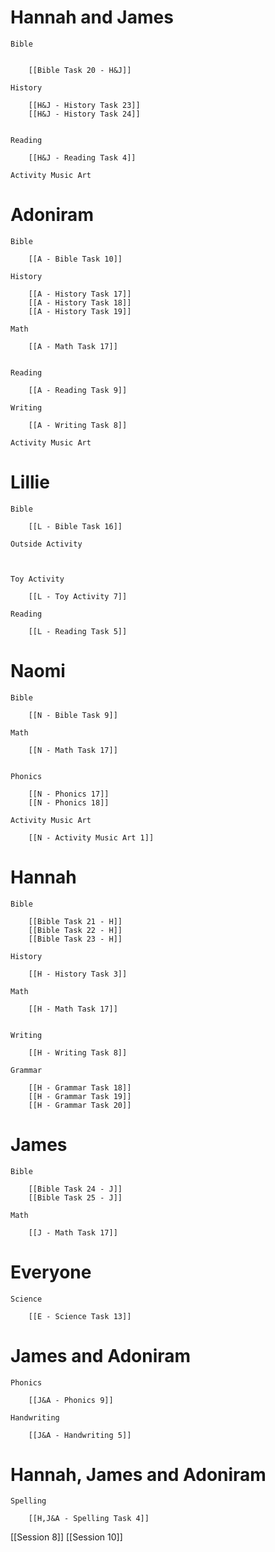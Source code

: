 # Hannah and James

	Bible

		
		[[Bible Task 20 - H&J]]

	History

		[[H&J - History Task 23]]
		[[H&J - History Task 24]]
		

	Reading

		[[H&J - Reading Task 4]]

	Activity Music Art

		
# Adoniram

	Bible

		[[A - Bible Task 10]]

	History

		[[A - History Task 17]]
		[[A - History Task 18]]
		[[A - History Task 19]]

	Math

		[[A - Math Task 17]]
		

	Reading

		[[A - Reading Task 9]]

	Writing

		[[A - Writing Task 8]]

	Activity Music Art

		

# Lillie

	Bible

		[[L - Bible Task 16]]

	Outside Activity

		

	Toy Activity

		[[L - Toy Activity 7]]

	Reading

		[[L - Reading Task 5]]

# Naomi

	Bible

		[[N - Bible Task 9]]

	Math

		[[N - Math Task 17]]
		

	Phonics

		[[N - Phonics 17]]
		[[N - Phonics 18]]

	Activity Music Art

		[[N - Activity Music Art 1]]

# Hannah

	Bible

		[[Bible Task 21 - H]]
		[[Bible Task 22 - H]]
		[[Bible Task 23 - H]]

	History

		[[H - History Task 3]]

	Math

		[[H - Math Task 17]]
		

	Writing

		[[H - Writing Task 8]]

	Grammar

		[[H - Grammar Task 18]]
		[[H - Grammar Task 19]]
		[[H - Grammar Task 20]]
# James

	Bible

		[[Bible Task 24 - J]]
		[[Bible Task 25 - J]]

	Math

		[[J - Math Task 17]]
		

# Everyone

	Science

		[[E - Science Task 13]]
# James and Adoniram

	Phonics

		[[J&A - Phonics 9]]

	Handwriting

		[[J&A - Handwriting 5]]
# Hannah, James and Adoniram

	Spelling

		[[H,J&A - Spelling Task 4]]


[[Session 8]]
[[Session 10]]

